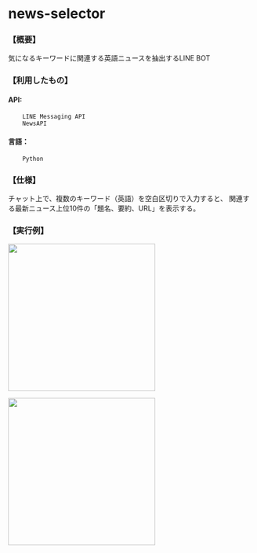 # news-selector

### 【概要】
気になるキーワードに関連する英語ニュースを抽出するLINE BOT

### 【利用したもの】
#### API:
        LINE Messaging API
        NewsAPI

#### 言語：
        Python

### 【仕様】
チャット上で、複数のキーワード（英語）を空白区切りで入力すると、
関連する最新ニュース上位10件の「題名、要約、URL」を表示する。


### 【実行例】
<img src="https://github.com/yomoginna/news-selector/assets/98722875/063f27cd-3b80-4b0a-98b7-2fc8120915bc" width="300">
<p>
<img src="https://github.com/yomoginna/news-selector/assets/98722875/57629833-d51c-45a9-b493-12272ebd3d2c" width="300">
